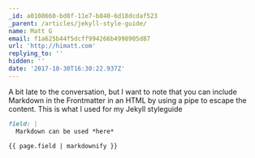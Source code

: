 ```yaml
---
_id: a0108660-bd8f-11e7-b840-6d18dcdaf523
_parent: /articles/jekyll-style-guide/
name: Matt G
email: f1a625b44f5dcff994266b4998905d87
url: 'http://himatt.com'
replying_to: ''
hidden: ''
date: '2017-10-30T16:30:22.937Z'
---
```


A bit late to the conversation, but I want to note that you can include Markdown in the Frontmatter in an HTML by using a pipe to escape the content. This is what I used for my Jekyll styleguide

```markdown
field: |
  Markdown can be used *here*
```

`{{ page.field | markdownify }}`
